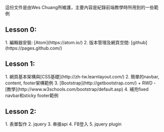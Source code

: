 這份文件是由Wes Chuang所維護，主要內容是紀錄前端教學時所用到的一些範例

<h2>Lesson 0:</h2>
1. 編輯器安裝: [Atom](https://atom.io/)
2. 版本管理及網頁空間: [github](https://pages.github.com/)

<h2>Lesson 1:</h2>
1. 網頁基本架構與[CSS基礎](http://zh-tw.learnlayout.com/)
2. 簡單的navbar, content, footer架構範例
3. [Bootstrap](http://getbootstrap.com/) + RWD - [教學](http://www.w3schools.com/bootstrap/default.asp)
4. 補充fixed navbar和sticky footer範例

<h2>Lesson 2:</h2>
1. 表單製作
2. jquery
3. 串接api
4. FB登入
5. jquery plugin

